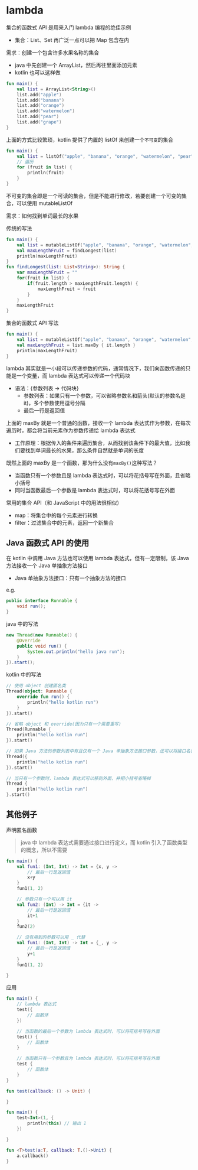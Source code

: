 # lambda

集合的函数式 API 是用来入门 lambda 编程的绝佳示例

- 集合：List、Set 再广泛一点可以把 Map 包含在内

需求：创建一个包含许多水果名称的集合

- java 中先创建一个 ArrayList，然后再往里面添加元素
- kotlin 也可以这样做

```kotlin
fun main() {
    val list = ArrayList<String>()
    list.add("apple")
    list.add("banana")
    list.add("orange")
    list.add("watermelon")
    list.add("pear")
    list.add("grape")
}
```

上面的方式比较繁琐，kotlin 提供了内置的 listOf 来创建一个`不可变`的集合

```kotlin
fun main() {
    val list = listOf("apple", "banana", "orange", "watermelon", "pear", "grape")
    // 遍历
    for (fruit in list) {
        println(fruit)
    }
}
```

不可变的集合即是一个可读的集合，但是不能进行修改，若要创建一个可变的集合，可以使用 mutableListOf

需求：如何找到单词最长的水果

传统的写法

```kotlin
fun main() {
    val list = mutableListOf("apple", "banana", "orange", "watermelon", "pear", "grape")
    val maxLengthFruit = findLongest(list)
    println(maxLengthFruit)
}
fun findLongest(list: List<String>): String {
    var maxLengthFruit = ""
    for(fruit in list) {
        if(fruit.length > maxLengthFruit.length) {
            maxLengthFruit = fruit
        }
    }
    maxLengthFruit
}
```

集合的函数式 API 写法

```kotlin
fun main() {
    val list = mutableListOf("apple", "banana", "orange", "watermelon", "pear", "grape")
    val maxLengthFruit = list.maxBy { it.length }
    println(maxLengthFruit)
}
```

lambda 其实就是一小段可以传递参数的代码，通常情况下，我们向函数传递的只能是一个变量，而 lambda 表达式可以传递一个代码块

- 语法：{参数列表 -> 代码块}
  - 参数列表：如果只有一个参数，可以省略参数名和箭头(默认的参数名是 it)，多个参数使用逗号分隔
  - 最后一行是返回值

上面的 maxBy 就是一个普通的函数，接收一个 lambda 表达式作为参数，在每次遍历时，都会将当前元素作为参数传递给 lambda 表达式

- 工作原理：根据传入的条件来遍历集合，从而找到该条件下的最大值，比如我们要找到单词最长的水果，那么条件自然就是单词的长度

既然上面的 maxBy 是一个函数，那为什么没有`maxBy()`这种写法？

- 当函数只有一个参数且是 lambda 表达式时，可以将花括号写在外面，且省略小括号
- 同时当函数最后一个参数是 lambda 表达式时，可以将花括号写在外面

常用的集合 API（和 JavaScript 中的用法很相似）

- map：将集合中的每个元素进行转换
- filter：过滤集合中的元素，返回一个新集合

## Java 函数式 API 的使用

在 kotlin 中调用 Java 方法也可以使用 lambda 表达式，但有一定限制，该 Java 方法接收一个 Java 单抽象方法接口

- Java 单抽象方法接口：只有一个抽象方法的接口

e.g.

```java
public interface Runnable {
    void run();
}
```

java 中的写法

```java
new Thread(new Runnable() {
    @Override
    public void run() {
        System.out.println("hello java run");
    }
}).start();
```

kotlin 中的写法

```kotlin
// 使用 object 创建匿名类
Thread(object: Runnable {
    override fun run() {
        println("hello kotlin run")
    }
}).start()

// 省略 object 和 override(因为只有一个需要重写)
Thread(Runnable {
    println("hello kotlin run")
}).start()

// 如果 Java 方法的参数列表中有且仅有一个 Java 单抽象方法接口参数，还可以将接口名省略
Thread({
    println("hello kotlin run")
}).start()

// 当只有一个参数时，lambda 表达式可以移到外面，并把小括号省略掉
Thread {
    println("hello kotlin run")
}.start()
```

## 其他例子

声明匿名函数

> java 中 lambda 表达式需要通过接口进行定义，而 kotlin 引入了函数类型的概念，所以不需要

```kotlin
fun main() {
    val fun1: (Int, Int) -> Int = {x, y ->
        // 最后一行是返回值
        x+y
    }
    fun1(1, 2)

    // 参数只有一个可以用 it
    val fun2: (Int) -> Int = {it ->
        // 最后一行是返回值
        it+1
    }
    fun2(2)

    // 没有用到的参数可以用 _ 代替
    val fun1: (Int, Int) -> Int = {_, y ->
        // 最后一行是返回值
        y+1
    }
    fun1(1, 2)

}
```

应用

```kotlin
fun main() {
    // lambda 表达式
    test({
        // 函数体
    })

    // 当函数的最后一个参数为 lambda 表达式时，可以将花括号写在外面
    test() {
        // 函数体
    }

    // 当函数只有一个参数且为 lambda 表达式时，可以将花括号写在外面
    test {
        // 函数体
    }
}

fun test(callback: () -> Unit) {

}

```

```kotlin
fun main() {
    test<Int>(1, {
        println(this) // 输出 1
    })

}

fun <T>test(a:T, callback: T.()->Unit) {
    a.callback()
}
```
